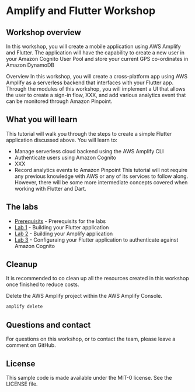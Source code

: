 # Amplify and Flutter Workshop


## Workshop overview

In this workshop, you will create a mobile application using AWS Amplify and Flutter. The application will have the capability to create a new user in your Amazon Cognito User Pool and store your current GPS co-ordinates in Amazon DynamoDB

Overview
In this workshop, you will create a cross-platform app using AWS Amplify as a serverless backend that interfaces with your Flutter app. Through the modules of this workshop, you will implement a UI that allows the user to create a sign-in flow, XXX, and add various analytics event that can be monitored through Amazon Pinpoint.


## What you will learn
This tutorial will walk you through the steps to create a simple Flutter application discussed above. You will learn to:
* Manage serverless cloud backend using the AWS Amplify CLI
* Authenticate users using Amazon Cognito
* XXX
* Record analytics events to Amazon Pinpoint
This tutorial will not require any previous knowledge with AWS or any of its services to follow along. However, there will be some more intermediate concepts covered when working with Flutter and Dart. 


## The labs

* [Prerequisits](./prerequisites/README.md) - Prerequisits for the labs
* [Lab 1](./lab1/README.md) - Building your Flutter application
* [Lab 2](./lab2/README.md) - Building your Amplify application
* [Lab 3](./lab3/README.md) - Configuraing your Flutter application to authenticate against Amazon Cognito

## Cleanup
 
It is recommended to co clean up all the resources created in this workshop once finished to reduce costs.

Delete the AWS Amplify project within the AWS Amplify Console.
``` bash
amplify delete
```

## Questions and contact

For questions on this workshop, or to contact the team, please leave a comment on GitHub.


## License

This sample code is made available under the MIT-0 license. See the LICENSE file.

